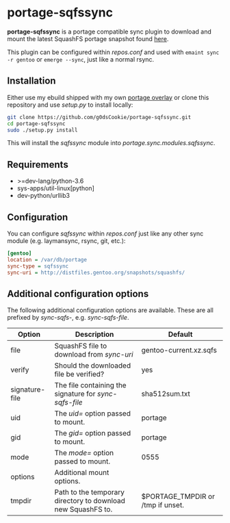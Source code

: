 # portage-sqfssync

**portage-sqfssync** is a portage compatible sync plugin to download
and mount the latest SquashFS portage snapshot found
[here](http://distfiles.gentoo.org/snapshots/squashfs/).

This plugin can be configured within *repos.conf* and used with
`emaint sync -r gentoo` or `emerge --sync`, just like a normal rsync.

## Installation

Either use my ebuild shipped with my own
[portage overlay](https://github.com/g0dscookie/cookie-monster)
or clone this repository and use *setup.py* to install locally:

```sh
git clone https://github.com/g0dsCookie/portage-sqfssync.git
cd portage-sqfssync
sudo ./setup.py install
```

This will install the *sqfssync* module into *portage.sync.modules.sqfssync*.

## Requirements

* \>=dev-lang/python-3.6
* sys-apps/util-linux[python]
* dev-python/urllib3

## Configuration

You can configure *sqfssync* within *repos.conf* just like any other sync
module (e.g. laymansync, rsync, git, etc.):

```ini
[gentoo]
location = /var/db/portage
sync-type = sqfssync
sync-uri = http://distfiles.gentoo.org/snapshots/squashfs/
```

## Additional configuration options

The following additional configuration options are available.
These are all prefixed by *sync-sqfs-*, e.g. *sync-sqfs-file*.

| Option         | Description                                                  | Default |
| -------------- | ------------------------------------------------------------ | ------- |
| file           | SquashFS file to download from *sync-uri*                    | gentoo-current.xz.sqfs |
| verify         | Should the downloaded file be verified?                      | yes |
| signature-file | The file containing the signature for *sync-sqfs-file*       | sha512sum.txt |
| uid            | The *uid=* option passed to mount.                           | portage |
| gid            | The *gid=* option passed to mount.                           | portage |
| mode           | The *mode=* option passed to mount.                          | 0555 |
| options        | Additional mount options.                                    | |
| tmpdir         | Path to the temporary directory to download new SquashFS to. | $PORTAGE_TMPDIR or /tmp if unset. |
